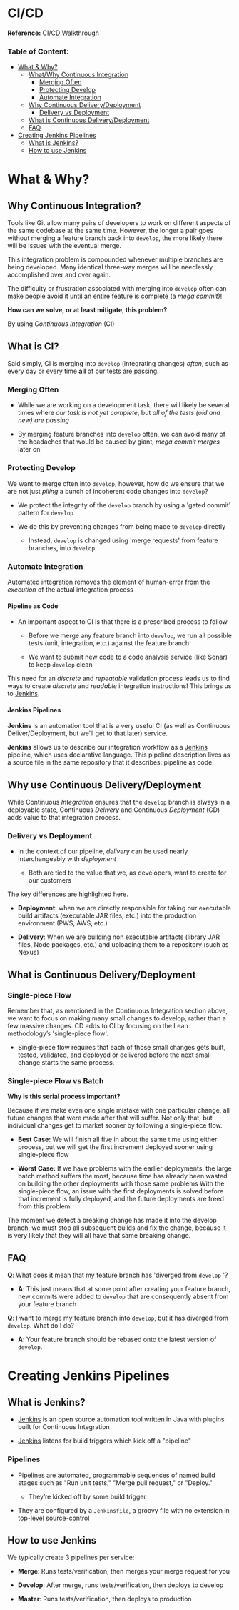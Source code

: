 # CI/CD

**Reference:** [CI/CD Walkthrough](https://enablement-bible.cfapps.io/ci-cd-walkthrough.html)

### Table of Content:

* [What & Why?](#what--why)
	* [What/Why Continuous Integration](#why-continuous-integration)
		* [Merging Often](#merging-often)
		* [Protecting Develop](#protecting-develop)
		* [Automate Integration](#automate-integration)
	* [Why Continuous Delivery/Deployment](#why-use-continuous-deliverydeployment)
		* [Delivery vs Deployment](#delivery-vs-deployment)
	* [What is Continuous Delivery/Deployment](#what-is-continuous-deliverydeployment)
	* [FAQ](#faq)
* [Creating Jenkins Pipelines](#creating-jenkins-pipelines)
	* [What is Jenkins?](#what-is-jenkins)
	* [How to use Jenkins](#how-to-use-jenkins)
			
# What & Why?

## Why Continuous Integration?

Tools like Git allow many pairs of developers to work on different aspects of the same codebase at the same time. However, the longer a pair goes without merging a feature branch back into `develop`, the more likely there will be issues with the eventual merge.

This integration problem is compounded whenever multiple branches are being developed. Many identical three-way merges will be needlessly accomplished over and over again.
    
The difficulty or frustration associated with merging into `develop` often can make people avoid it until an entire feature is complete (a _mega commit_)!
    
**How can we solve, or at least mitigate, this problem?** 

By using _Continuous Integration_ (CI)
    

## What is CI?

Said simply, CI is merging into `develop` (integrating changes) _often_, such as every day or every time **all** of our tests are passing.

### Merging Often

*   While we are working on a development task, there will likely be several times where _our task is not yet complete_, but _all of the tests (old and new) are passing_
    
*   By merging feature branches into `develop` often, we can avoid many of the headaches that would be caused by giant, _mega commit merges_ later on
 
### Protecting Develop

We want to merge often into `develop`, however, how do we ensure that we are not just _piling_ a bunch of incoherent code changes into `develop`?
    
*   We protect the integrity of the `develop` branch by using a 'gated commit' pattern for `develop`
    
*   We do this by preventing changes from being made to `develop` directly
    
    *   Instead, `develop` is changed using 'merge requests' from feature branches, into `develop`
    
### Automate Integration

Automated integration removes the element of human-error from the _execution_ of the actual integration process

#### Pipeline as Code

*   An important aspect to CI is that there is a prescribed process to follow
    
    *   Before we merge any feature branch into `develop`, we run all possible tests (unit, integration, etc.) against the feature branch
        
    *   We want to submit new code to a code analysis service (like Sonar) to keep `develop` clean

This need for an _discrete_ and _repeatable_ validation process leads us to find ways to create _discrete_ and _readable_ integration instructions! This brings us to [Jenkins](./Jenkins.md).

#### Jenkins Pipelines

**Jenkins** is an automation tool that is a very useful CI (as well as Continuous Deliver/Deployment, but we’ll get to that later) service.

**Jenkins** allows us to describe our integration workflow as a [Jenkins](./Jenkins.md) pipeline, which uses declarative language. This pipeline description lives as a source file in the same repository that it describes: pipeline as code.

## Why use Continuous Delivery/Deployment

While Continuous _Integration_ ensures that the `develop` branch is always in a deployable state, Continuous _Delivery_ and Continuous _Deployment_ (CD) adds value to that integration process.  

### Delivery vs Deployment

*   In the context of our pipeline, _delivery_ can be used nearly interchangeably with _deployment_
    
    *   Both are tied to the value that we, as developers, want to create for our customers

The key differences are highlighted here.

*   **Deployment**: when we are directly responsible for taking our executable build artifacts (executable JAR files, etc.) into the production environment (PWS, AWS, etc.)
    
*   **Delivery**: When we are building non executable artifacts (library JAR files, Node packages, etc.) and uploading them to a repository (such as Nexus)

## What is Continuous Delivery/Deployment

### Single-piece Flow

Remember that, as mentioned in the Continuous Integration section above, we want to focus on making many small changes to develop, rather than a few massive changes. CD adds to CI by focusing on the Lean methodology’s 'single-piece flow'.

* Single-piece flow requires that each of those small changes gets built, tested, validated, and deployed or delivered before the next small change starts the same process.

### Single-piece Flow vs Batch

**Why is this serial process important?**

Because if we make even one single mistake with one particular change, all future changes that were made after that will suffer. Not only that, but individual changes get to market sooner by following a single-piece flow.

* **Best Case:** We will finish all five in about the same time using either process, but we will get the first increment deployed sooner using single-piece flow

* **Worst Case:** If we have problems with the earlier deployments, the large batch method suffers the most, because time has already been wasted on building the other deployments with those same problems With the single-piece flow, an issue with the first deployments is solved before that increment is fully deployed, and the future deployments are freed from this problem.

The moment we detect a breaking change has made it into the develop branch, we must stop all subsequent builds and fix the change, because it is very likely that they will all have that same breaking change.
   
## FAQ

**Q**: What does it mean that my feature branch has 'diverged from `develop` '?
    
*   **A**: This just means that at some point after creating your feature branch, new commits were added to `develop` that are consequently absent from your feature branch

**Q**: I want to merge my feature branch into `develop`, but it has diverged from `develop`. What do I do?
    
*   **A**: Your feature branch should be rebased onto the latest version of `develop`.

# Creating Jenkins Pipelines    

## What is Jenkins?

*   [Jenkins](./Jenkins.md) is an open source automation tool written in Java with plugins built for Continuous Integration
    
*   [Jenkins](./Jenkins.md) listens for build triggers which kick off a "pipeline"

### Pipelines

*   Pipelines are automated, programmable sequences of named build stages such as "Run unit tests," "Merge pull request," or "Deploy."
    
    *   They’re kicked off by some build trigger

*   They are configured by a `Jenkinsfile`, a groovy file with no extension in top-level source-control
    
## How to use Jenkins

We typically create 3 pipelines per service:
    
*   **Merge**: Runs tests/verification, then merges your merge request for you
	
*   **Develop**: After merge, runs tests/verification, then deploys to develop
	
*   **Master**: Runs tests/verification, then deploys to production